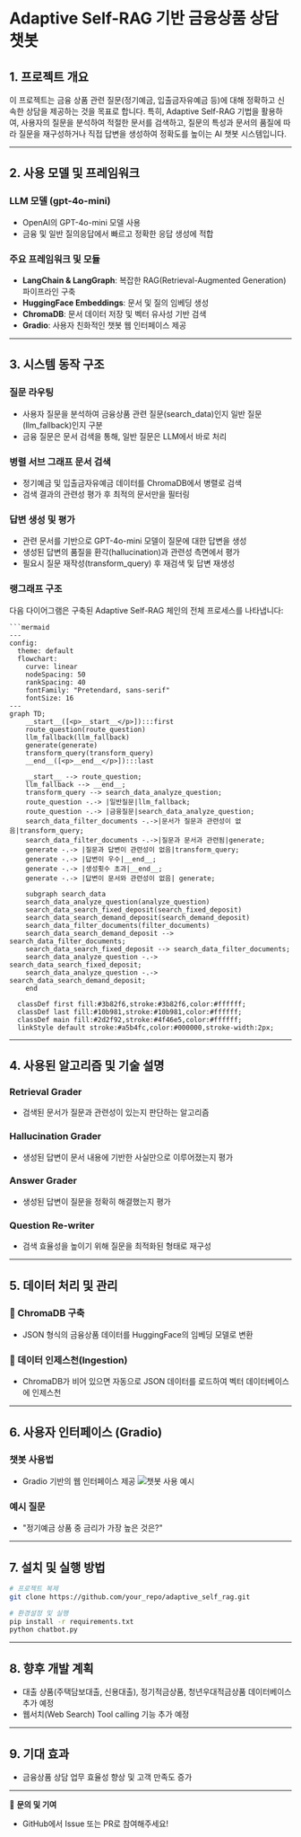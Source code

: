 # Adaptive Self-RAG 기반 금융상품 상담 챗봇

## 1. 프로젝트 개요

이 프로젝트는 금융 상품 관련 질문(정기예금, 입출금자유예금 등)에 대해 정확하고 신속한 상담을 제공하는 것을 목표로 합니다. 특히, Adaptive Self-RAG 기법을 활용하여, 사용자의 질문을 분석하여 적절한 문서를 검색하고, 질문의 특성과 문서의 품질에 따라 질문을 재구성하거나 직접 답변을 생성하여 정확도를 높이는 AI 챗봇 시스템입니다.

---

## 2. 사용 모델 및 프레임워크

### **LLM 모델 (gpt-4o-mini)**

* OpenAI의 GPT-4o-mini 모델 사용
* 금융 및 일반 질의응답에서 빠르고 정확한 응답 생성에 적합

### **주요 프레임워크 및 모듈**

* **LangChain & LangGraph**: 복잡한 RAG(Retrieval-Augmented Generation) 파이프라인 구축
* **HuggingFace Embeddings**: 문서 및 질의 임베딩 생성
* **ChromaDB**: 문서 데이터 저장 및 벡터 유사성 기반 검색
* **Gradio**: 사용자 친화적인 챗봇 웹 인터페이스 제공

---

## 3. 시스템 동작 구조

### 질문 라우팅

* 사용자 질문을 분석하여 금융상품 관련 질문(search\_data)인지 일반 질문(llm\_fallback)인지 구분
* 금융 질문은 문서 검색을 통해, 일반 질문은 LLM에서 바로 처리

### 병렬 서브 그래프 문서 검색

* 정기예금 및 입출금자유예금 데이터를 ChromaDB에서 병렬로 검색
* 검색 결과의 관련성 평가 후 최적의 문서만을 필터링

### 답변 생성 및 평가

* 관련 문서를 기반으로 GPT-4o-mini 모델이 질문에 대한 답변을 생성
* 생성된 답변의 품질을 환각(hallucination)과 관련성 측면에서 평가
* 필요시 질문 재작성(transform\_query) 후 재검색 및 답변 재생성

### 랭그래프 구조

다음 다이어그램은 구축된 Adaptive Self-RAG 체인의 전체 프로세스를 나타냅니다:

````
```mermaid
---
config:
  theme: default
  flowchart:
    curve: linear
    nodeSpacing: 50
    rankSpacing: 40
    fontFamily: "Pretendard, sans-serif"
    fontSize: 16
---
graph TD;
	__start__([<p>__start__</p>]):::first
	route_question(route_question)
	llm_fallback(llm_fallback)
	generate(generate)
	transform_query(transform_query)
	__end__([<p>__end__</p>]):::last
	
    __start__ --> route_question;
	llm_fallback --> __end__;
	transform_query --> search_data_analyze_question;
	route_question -.-> |일반질문|llm_fallback;
	route_question -.-> |금융질문|search_data_analyze_question;
	search_data_filter_documents -.->|문서가 질문과 관련성이 없음|transform_query;
	search_data_filter_documents -.->|질문과 문서과 관련됨|generate;
	generate -.-> |질문과 답변이 관련성이 없음|transform_query;
	generate -.-> |답변이 우수|__end__;
	generate -.-> |생성횟수 초과|__end__;
    generate -.-> |답변이 문서와 관련성이 없음| generate;

    subgraph search_data
	search_data_analyze_question(analyze_question)
	search_data_search_fixed_deposit(search_fixed_deposit)
	search_data_search_demand_deposit(search_demand_deposit)
	search_data_filter_documents(filter_documents)
	search_data_search_demand_deposit --> search_data_filter_documents;
	search_data_search_fixed_deposit --> search_data_filter_documents;
	search_data_analyze_question -.-> search_data_search_fixed_deposit;
	search_data_analyze_question -.-> search_data_search_demand_deposit;
	end

  classDef first fill:#3b82f6,stroke:#3b82f6,color:#ffffff;
  classDef last fill:#10b981,stroke:#10b981,color:#ffffff;
  classDef main fill:#2d2f92,stroke:#4f46e5,color:#ffffff;
  linkStyle default stroke:#a5b4fc,color:#000000,stroke-width:2px;
````

---

## 4. 사용된 알고리즘 및 기술 설명

### Retrieval Grader

* 검색된 문서가 질문과 관련성이 있는지 판단하는 알고리즘

### Hallucination Grader

* 생성된 답변이 문서 내용에 기반한 사실만으로 이루어졌는지 평가

### Answer Grader

* 생성된 답변이 질문을 정확히 해결했는지 평가

### Question Re-writer

* 검색 효율성을 높이기 위해 질문을 최적화된 형태로 재구성

---

## 5. 데이터 처리 및 관리

### 🔹 ChromaDB 구축

* JSON 형식의 금융상품 데이터를 HuggingFace의 임베딩 모델로 변환

### 🔹 데이터 인제스천(Ingestion)

* ChromaDB가 비어 있으면 자동으로 JSON 데이터를 로드하여 벡터 데이터베이스에 인제스천

---

## 6. 사용자 인터페이스 (Gradio)

### 챗봇 사용법

* Gradio 기반의 웹 인터페이스 제공
![챗봇 사용 예시](./../assets/AdaptiveSelfRAG_example_screenshot.png)

### 예시 질문

* "정기예금 상품 중 금리가 가장 높은 것은?"

---

## 7. 설치 및 실행 방법

```bash
# 프로젝트 복제
git clone https://github.com/your_repo/adaptive_self_rag.git

# 환경설정 및 실행
pip install -r requirements.txt
python chatbot.py
```

---

## 8. 향후 개발 계획

* 대출 상품(주택담보대출, 신용대출), 정기적금상품, 청년우대적금상품 데이터베이스 추가 예정
* 웹서치(Web Search) Tool calling 기능 추가 예정

---

## 9. 기대 효과

* 금융상품 상담 업무 효율성 향상 및 고객 만족도 증가

---

📧 **문의 및 기여**

* GitHub에서 Issue 또는 PR로 참여해주세요!
